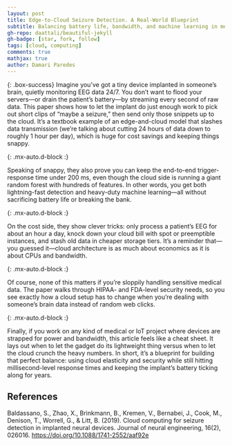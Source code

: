 ```yaml
---
layout: post
title: Edge-to-Cloud Seizure Detection. A Real-World Blueprint
subtitle: Balancing battery life, bandwidth, and machine learning in medical IoT
gh-repo: daattali/beautiful-jekyll
gh-badge: [star, fork, follow]
tags: [cloud, computing]
comments: true
mathjax: true
author: Damari Paredes
---
```


{: .box-success}
Imagine you’ve got a tiny device implanted in someone’s brain, quietly monitoring EEG data 24/7. You don’t want to flood your servers—or drain the patient’s battery—by streaming every second of raw data. This paper shows how to let the implant do just enough work to pick out short clips of “maybe a seizure,” then send only those snippets up to the cloud. It’s a textbook example of an edge-and-cloud model that slashes data transmission (we’re talking about cutting 24 hours of data down to roughly 1 hour per day), which is huge for cost savings and keeping things snappy.

{: .mx-auto.d-block :}

Speaking of snappy, they also prove you can keep the end-to-end trigger-response time under 200 ms, even though the cloud side is running a giant random forest with hundreds of features. In other words, you get both lightning-fast detection and heavy-duty machine learning—all without sacrificing battery life or breaking the bank.

{: .mx-auto.d-block :}

On the cost side, they show clever tricks: only process a patient’s EEG for about an hour a day, knock down your cloud bill with spot or preemptible instances, and stash old data in cheaper storage tiers. It’s a reminder that—you guessed it—cloud architecture is as much about economics as it is about CPUs and bandwidth.

{: .mx-auto.d-block :}

Of course, none of this matters if you’re sloppily handling sensitive medical data. The paper walks through HIPAA- and FDA-level security needs, so you see exactly how a cloud setup has to change when you’re dealing with someone’s brain data instead of random web clicks.

{: .mx-auto.d-block :}

Finally, if you work on any kind of medical or IoT project where devices are strapped for power and bandwidth, this article feels like a cheat sheet. It lays out when to let the gadget do its lightweight thing versus when to let the cloud crunch the heavy numbers. In short, it’s a blueprint for building that perfect balance: using cloud elasticity and security while still hitting millisecond-level response times and keeping the implant’s battery ticking along for years.

## References

Baldassano, S., Zhao, X., Brinkmann, B., Kremen, V., Bernabei, J., Cook, M., Denison, T., Worrell, G., & Litt, B. (2019). Cloud computing for seizure detection in implanted neural devices. Journal of neural engineering, 16(2), 026016. <https://doi.org/10.1088/1741-2552/aaf92e>

